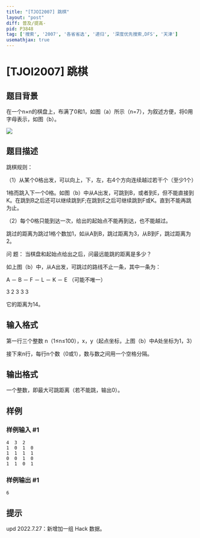 ```yaml
---
title: "[TJOI2007] 跳棋"
layout: "post"
diff: 普及/提高-
pid: P3848
tag: ['搜索', '2007', '各省省选', '递归', '深度优先搜索,DFS', '天津']
usemathjax: true
---
```


# [TJOI2007] 跳棋
## 题目背景

在一个n×n的棋盘上，布满了0和1，如图（a）所示（n=7），为叙述方便，将0用字母表示，如图（b）。

![](https://cdn.luogu.com.cn/upload/pic/6077.png)

## 题目描述

跳棋规则：

（1）从某个0格出发，可以向上，下，左，右4个方向连续越过若干个（至少1个）

1格而跳入下一个0格。如图（b）中从A出发，可跳到B，或者到E，但不能直接到K。在跳到B之后还可以继续跳到F;在跳到E之后可继续跳到F或K。直到不能再跳为止。

（2）每个0格只能到达一次，给出的起始点不能再到达，也不能越过。

跳过的距离为跳过1格个数加1，如从A到B，跳过距离为3，从B到F，跳过距离为2。

问   题： 当棋盘和起始点给出之后，问最远能跳的距离是多少？

如上图（b）中，从A出发，可跳过的路线不止一条，其中一条为：

A － B － F － L － K － E  （可能不唯一）

3    2    3    3     3

它的距离为14。

## 输入格式

第一行三个整数  n（1≤n≤100），x，y（起点坐标，上图（b）中A处坐标为1，3）

接下来n行，每行n个数（0或1），数与数之间用一个空格分隔。

## 输出格式

一个整数，即最大可跳距离（若不能跳，输出0）。

## 样例

### 样例输入 #1
```
4  3  2
1  0  1  0 
1  1  1  1
0  0  1  0
1  1  0  1
```
### 样例输出 #1
```
6
```
## 提示

$\text{upd 2022.7.27}$：新增加一组 Hack 数据。

